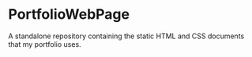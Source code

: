 # PortfolioWebPage
A standalone repository containing the static HTML and CSS documents that my portfolio uses.
